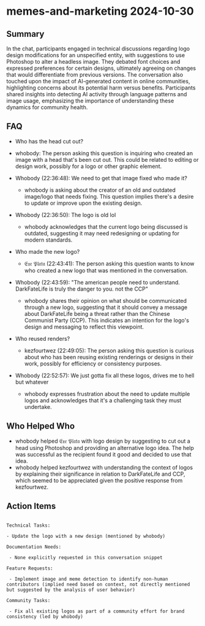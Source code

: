 # memes-and-marketing 2024-10-30

## Summary
 In the chat, participants engaged in technical discussions regarding logo design modifications for an unspecified entity, with suggestions to use Photoshop to alter a headless image. They debated font choices and expressed preferences for certain designs, ultimately agreeing on changes that would differentiate from previous versions. The conversation also touched upon the impact of AI-generated content in online communities, highlighting concerns about its potential harm versus benefits. Participants shared insights into detecting AI activity through language patterns and image usage, emphasizing the importance of understanding these dynamics for community health.

## FAQ
 - Who has the head cut out?
  - whobody: The person asking this question is inquiring who created an image with a head that's been cut out. This could be related to editing or design work, possibly for a logo or other graphic element.

- Whobody (22:36:48): We need to get that image fixed who made it?
  - whobody is asking about the creator of an old and outdated image/logo that needs fixing. This question implies there's a desire to update or improve upon the existing design.

- Whobody (22:36:50): The logo is old lol
  - whobody acknowledges that the current logo being discussed is outdated, suggesting it may need redesigning or updating for modern standards.

- Who made the new logo?
  - 𝔈𝔵𝔢 𝔓𝔩𝔞𝔱𝔞 (22:43:41): The person asking this question wants to know who created a new logo that was mentioned in the conversation.

- Whobody (22:43:59): "The american people need to understand. DarkFateLife is truly the danger to you. not the CCP"
  - whobody shares their opinion on what should be communicated through a new logo, suggesting that it should convey a message about DarkFateLife being a threat rather than the Chinese Communist Party (CCP). This indicates an intention for the logo's design and messaging to reflect this viewpoint.

- Who reused renders?
  - kezfourtwez (22:49:05): The person asking this question is curious about who has been reusing existing renderings or designs in their work, possibly for efficiency or consistency purposes.

- Whobody (22:52:57): We just gotta fix all these logos, drives me to hell but whatever
  - whobody expresses frustration about the need to update multiple logos and acknowledges that it's a challenging task they must undertake.

## Who Helped Who
 - whobody helped 𝔈𝔵𝔢 𝔓𝔩𝔞𝔱𝔞 with logo design by suggesting to cut out a head using Photoshop and providing an alternative logo idea. The help was successful as the recipient found it good and decided to use that idea.
- whobody helped kezfourtwez with understanding the context of logos by explaining their significance in relation to DarkFateLife and CCP, which seemed to be appreciated given the positive response from kezfourtwez.

## Action Items
 ```

Technical Tasks:

- Update the logo with a new design (mentioned by whobody)

Documentation Needs:

  - None explicitly requested in this conversation snippet

Feature Requests:

  - Implement image and meme detection to identify non-human contributors (implied need based on context, not directly mentioned but suggested by the analysis of user behavior)

Community Tasks:

  - Fix all existing logos as part of a community effort for brand consistency (led by whobody)

```


